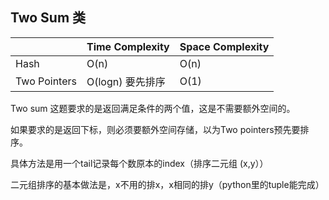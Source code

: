 ## Two  Sum 类

|  | Time Complexity | Space Complexity |
| :--- | :--- | :--- |
| Hash | O\(n\) | O\(n\) |
| Two Pointers | O\(logn\) 要先排序 | O\(1\) |

Two sum  这题要求的是返回满足条件的两个值，这是不需要额外空间的。

如果要求的是返回下标，则必须要额外空间存储，以为Two pointers预先要排序。

具体方法是用一个tail记录每个数原本的index（排序二元组 \(x,y））

二元组排序的基本做法是，x不用的排x，x相同的排y（python里的tuple能完成）

